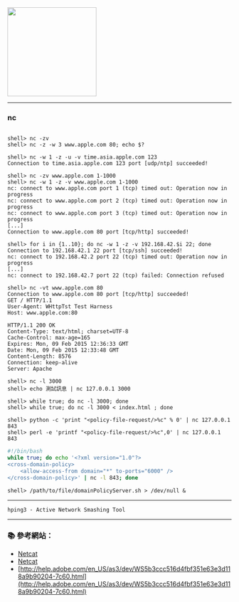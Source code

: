<img src="http://i.imgur.com/7YCFUSq.jpg" width="200">

----------
### nc
```console

shell> nc -zv 
shell> nc -z -w 3 www.apple.com 80; echo $?

shell> nc -w 1 -z -u -v time.asia.apple.com 123
Connection to time.asia.apple.com 123 port [udp/ntp] succeeded!
```
```console
shell> nc -zv www.apple.com 1-1000
shell> nc -w 1 -z -v www.apple.com 1-1000
nc: connect to www.apple.com port 1 (tcp) timed out: Operation now in progress
nc: connect to www.apple.com port 2 (tcp) timed out: Operation now in progress
nc: connect to www.apple.com port 3 (tcp) timed out: Operation now in progress
[...]
Connection to www.apple.com 80 port [tcp/http] succeeded!
```

```console
shell> for i in {1..10}; do nc -w 1 -z -v 192.168.42.$i 22; done
Connection to 192.168.42.1 22 port [tcp/ssh] succeeded!
nc: connect to 192.168.42.2 port 22 (tcp) timed out: Operation now in progress
[...]
nc: connect to 192.168.42.7 port 22 (tcp) failed: Connection refused
```

```console
shell> nc -vt www.apple.com 80
Connection to www.apple.com 80 port [tcp/http] succeeded!
GET / HTTP/1.1
User-Agent: WHttpTst Test Harness
Host: www.apple.com:80

HTTP/1.1 200 OK
Content-Type: text/html; charset=UTF-8
Cache-Control: max-age=165
Expires: Mon, 09 Feb 2015 12:36:33 GMT
Date: Mon, 09 Feb 2015 12:33:48 GMT
Content-Length: 8576
Connection: keep-alive
Server: Apache
```

```console
shell> nc -l 3000
shell> echo 測試訊息 | nc 127.0.0.1 3000

shell> while true; do nc -l 3000; done
shell> while true; do nc -l 3000 < index.html ; done
```

```console
shell> python -c 'print "<policy-file-request/>%c" % 0' | nc 127.0.0.1 843 
shell> perl -e 'printf "<policy-file-request/>%c",0' | nc 127.0.0.1 843         
```

```sh
#!/bin/bash
while true; do echo '<?xml version="1.0"?> 
<cross-domain-policy>
    <allow-access-from domain="*" to-ports="6000" />  
</cross-domain-policy>' | nc -l 843; done 
```

```console
shell> /path/to/file/domainPolicyServer.sh > /dev/null &
```

---

`hping3 - Active Network Smashing Tool`

----------
### :books: 參考網站：

- [Netcat](http://en.wikipedia.org/wiki/Netcat)
- [Netcat](http://nc110.sourceforge.net/)
- [http://help.adobe.com/en_US/as3/dev/WS5b3ccc516d4fbf351e63e3d118a9b90204-7c60.html](http://help.adobe.com/en_US/as3/dev/WS5b3ccc516d4fbf351e63e3d118a9b90204-7c60.html)
